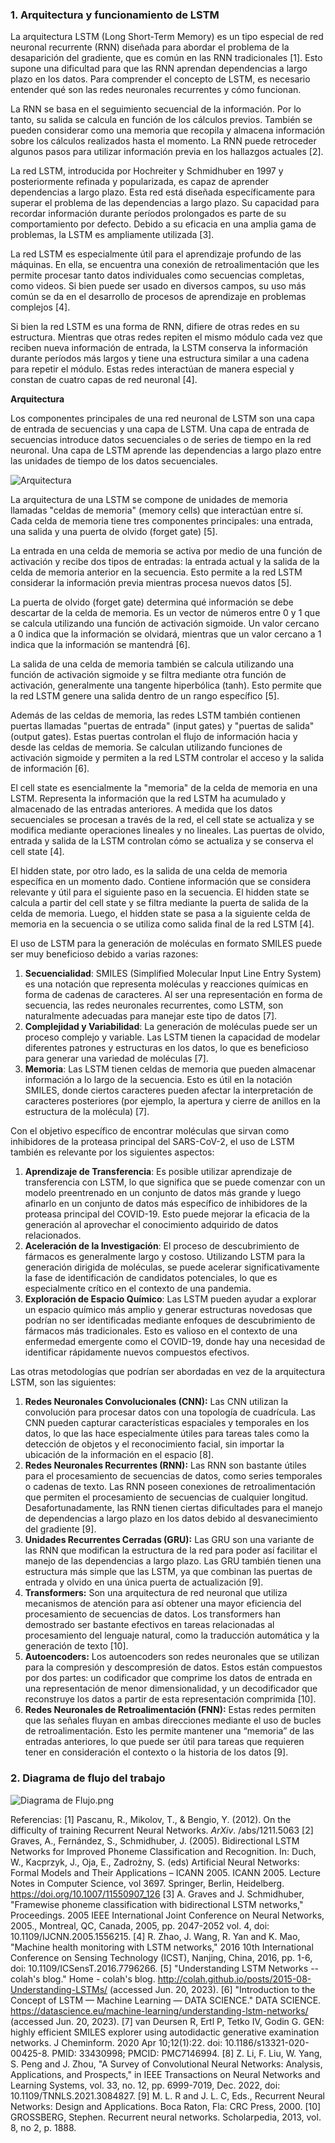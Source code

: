 ### 1. Arquitectura y funcionamiento de LSTM

La arquitectura LSTM (Long Short-Term Memory) es un tipo especial de red neuronal recurrente (RNN) diseñada para abordar el problema de la desaparición del gradiente, que es común en las RNN tradicionales [1]. Esto supone una dificultad para que las RNN aprendan dependencias a largo plazo en los datos. Para comprender el concepto de LSTM, es necesario entender qué son las redes neuronales recurrentes y cómo funcionan.

La RNN se basa en el seguimiento secuencial de la información. Por lo tanto, su salida se calcula en función de los cálculos previos. También se pueden considerar como una memoria que recopila y almacena información sobre los cálculos realizados hasta el momento. La RNN puede retroceder algunos pasos para utilizar información previa en los hallazgos actuales [2].

La red LSTM, introducida por Hochreiter y Schmidhuber en 1997 y posteriormente refinada y popularizada, es capaz de aprender dependencias a largo plazo. Esta red está diseñada específicamente para superar el problema de las dependencias a largo plazo. Su capacidad para recordar información durante períodos prolongados es parte de su comportamiento por defecto. Debido a su eficacia en una amplia gama de problemas, la LSTM es ampliamente utilizada [3].

La red LSTM es especialmente útil para el aprendizaje profundo de las máquinas. En ella, se encuentra una conexión de retroalimentación que les permite procesar tanto datos individuales como secuencias completas, como videos. Si bien puede ser usado en diversos campos, su uso más común se da en el desarrollo de procesos de aprendizaje en problemas complejos [4].

Si bien la red LSTM es una forma de RNN, difiere de otras redes en su estructura. Mientras que otras redes repiten el mismo módulo cada vez que reciben nueva información de entrada, la LSTM conserva la información durante períodos más largos y tiene una estructura similar a una cadena para repetir el módulo. Estas redes interactúan de manera especial y constan de cuatro capas de red neuronal [4].

**Arquitectura**

Los componentes principales de una red neuronal de LSTM son una capa de entrada de secuencias y una capa de LSTM. Una capa de entrada de secuencias introduce datos secuenciales o de series de tiempo en la red neuronal. Una capa de LSTM aprende las dependencias a largo plazo entre las unidades de tiempo de los datos secuenciales.

![Arquitectura](https://lh5.googleusercontent.com/NZuCNOswDdlb0qyw-1kmfblIvjXK_4JQWgxaL50TOmaZuZlEUQUPZL8-SauOg8AaIOY6cu38vULSTfe4YCUxcw6kAuy11x0ROGlPf9RwPnfPQr3aMxcgLdZUPFqpLh0QqNn-k0enhgQusJt_Ze5g0w4)

La arquitectura de una LSTM se compone de unidades de memoria llamadas "celdas de memoria" (memory cells) que interactúan entre sí. Cada celda de memoria tiene tres componentes principales: una entrada, una salida y una puerta de olvido (forget gate) [5].

La entrada en una celda de memoria se activa por medio de una función de activación y recibe dos tipos de entradas: la entrada actual y la salida de la celda de memoria anterior en la secuencia. Esto permite a la red LSTM considerar la información previa mientras procesa nuevos datos [5].

La puerta de olvido (forget gate) determina qué información se debe descartar de la celda de memoria. Es un vector de números entre 0 y 1 que se calcula utilizando una función de activación sigmoide. Un valor cercano a 0 indica que la información se olvidará, mientras que un valor cercano a 1 indica que la información se mantendrá [6].

La salida de una celda de memoria también se calcula utilizando una función de activación sigmoide y se filtra mediante otra función de activación, generalmente una tangente hiperbólica (tanh). Esto permite que la red LSTM genere una salida dentro de un rango específico [5].

Además de las celdas de memoria, las redes LSTM también contienen puertas llamadas "puertas de entrada" (input gates) y "puertas de salida" (output gates). Estas puertas controlan el flujo de información hacia y desde las celdas de memoria. Se calculan utilizando funciones de activación sigmoide y permiten a la red LSTM controlar el acceso y la salida de información [6].

El cell state es esencialmente la "memoria" de la celda de memoria en una LSTM. Representa la información que la red LSTM ha acumulado y almacenado de las entradas anteriores. A medida que los datos secuenciales se procesan a través de la red, el cell state se actualiza y se modifica mediante operaciones lineales y no lineales. Las puertas de olvido, entrada y salida de la LSTM controlan cómo se actualiza y se conserva el cell state [4].

El hidden state, por otro lado, es la salida de una celda de memoria específica en un momento dado. Contiene información que se considera relevante y útil para el siguiente paso en la secuencia. El hidden state se calcula a partir del cell state y se filtra mediante la puerta de salida de la celda de memoria. Luego, el hidden state se pasa a la siguiente celda de memoria en la secuencia o se utiliza como salida final de la red LSTM [4].

El uso de LSTM para la generación de moléculas en formato SMILES puede ser muy beneficioso debido a varias razones:

1. **Secuencialidad**: SMILES (Simplified Molecular Input Line Entry System) es una notación que representa moléculas y reacciones químicas en forma de cadenas de caracteres. Al ser una representación en forma de secuencia, las redes neuronales recurrentes, como LSTM, son naturalmente adecuadas para manejar este tipo de datos [7].
2. **Complejidad y Variabilidad**: La generación de moléculas puede ser un proceso complejo y variable. Las LSTM tienen la capacidad de modelar diferentes patrones y estructuras en los datos, lo que es beneficioso para generar una variedad de moléculas [7].
3. **Memoria**: Las LSTM tienen celdas de memoria que pueden almacenar información a lo largo de la secuencia. Esto es útil en la notación SMILES, donde ciertos caracteres pueden afectar la interpretación de caracteres posteriores (por ejemplo, la apertura y cierre de anillos en la estructura de la molécula) [7].

Con el objetivo específico de encontrar moléculas que sirvan como inhibidores de la proteasa principal del SARS-CoV-2, el uso de LSTM también es relevante por los siguientes aspectos:

1. **Aprendizaje de Transferencia**: Es posible utilizar aprendizaje de transferencia con LSTM, lo que significa que se puede comenzar con un modelo preentrenado en un conjunto de datos más grande y luego afinarlo en un conjunto de datos más específico de inhibidores de la proteasa principal del COVID-19. Esto puede mejorar la eficacia de la generación al aprovechar el conocimiento adquirido de datos relacionados.
2. **Aceleración de la Investigación**: El proceso de descubrimiento de fármacos es generalmente largo y costoso. Utilizando LSTM para la generación dirigida de moléculas, se puede acelerar significativamente la fase de identificación de candidatos potenciales, lo que es especialmente crítico en el contexto de una pandemia.
3. **Exploración de Espacio Químico**: Las LSTM pueden ayudar a explorar un espacio químico más amplio y generar estructuras novedosas que podrían no ser identificadas mediante enfoques de descubrimiento de fármacos más tradicionales. Esto es valioso en el contexto de una enfermedad emergente como el COVID-19, donde hay una necesidad de identificar rápidamente nuevos compuestos efectivos.

Las otras metodologías que podrían ser abordadas en vez de la arquitectura LSTM, son las siguientes:

1. **Redes Neuronales Convolucionales (CNN):** Las CNN utilizan la convolución para procesar datos con una topología de cuadrícula. Las CNN pueden capturar características espaciales y temporales en los datos, lo que las hace especialmente útiles para tareas tales como la detección de objetos y el reconocimiento facial, sin importar la ubicación de la información en el espacio [8].
2. **Redes Neuronales Recurrentes (RNN):** Las RNN son bastante útiles para el procesamiento de secuencias de datos, como series temporales o cadenas de texto. Las RNN poseen conexiones de retroalimentación que permiten el procesamiento de secuencias de cualquier longitud. Desafortunadamente, las RNN tienen ciertas dificultades para el manejo de dependencias a largo plazo en los datos debido al desvanecimiento del gradiente [9].
3. **Unidades Recurrentes Cerradas (GRU):** Las GRU son una variante de las RNN que modifican la estructura de la red para poder así facilitar el manejo de las dependencias a largo plazo. Las GRU también tienen una estructura más simple que las LSTM, ya que combinan las puertas de entrada y olvido en una única puerta de actualización [9].
4. **Transformers:** Son una arquitectura de red neuronal que utiliza mecanismos de atención para así obtener una mayor eficiencia del procesamiento de secuencias de datos. Los transformers han demostrado ser bastante efectivos en tareas relacionadas al procesamiento del lenguaje natural, como la traducción automática y la generación de texto [10].
5. **Autoencoders:** Los autoencoders son redes neuronales que se utilizan para la compresión y descompresión de datos. Estos están compuestos por dos partes: un codificador que comprime los datos de entrada en una representación de menor dimensionalidad, y un decodificador que reconstruye los datos a partir de esta representación comprimida [10].
6. **Redes Neuronales de Retroalimentación (FNN):** Estas redes permiten que las señales fluyan en ambas direcciones mediante el uso de bucles de retroalimentación. Esto les permite mantener una “memoria” de las entradas anteriores, lo que puede ser útil para tareas que requieren tener en consideración el contexto o la historia de los datos [9].

### 2. Diagrama de flujo del trabajo

![Diagrama de Flujo.png](https://s3-us-west-2.amazonaws.com/secure.notion-static.com/89091e24-3bd6-4ed1-ab02-615a6af7f49a/Diagrama_de_Flujo.png)

Referencias:
[1] Pascanu, R., Mikolov, T., & Bengio, Y. (2012). On the difficulty of training Recurrent Neural Networks. *ArXiv*. /abs/1211.5063
[2] Graves, A., Fernández, S., Schmidhuber, J. (2005). Bidirectional LSTM Networks for Improved Phoneme Classification and Recognition. In: Duch, W., Kacprzyk, J., Oja, E., Zadrożny, S. (eds) Artificial Neural Networks: Formal Models and Their Applications – ICANN 2005. ICANN 2005. Lecture Notes in Computer Science, vol 3697. Springer, Berlin, Heidelberg. https://doi.org/10.1007/11550907_126
[3] A. Graves and J. Schmidhuber, "Framewise phoneme classification with bidirectional LSTM networks," Proceedings. 2005 IEEE International Joint Conference on Neural Networks, 2005., Montreal, QC, Canada, 2005, pp. 2047-2052 vol. 4, doi: 10.1109/IJCNN.2005.1556215.
[4] R. Zhao, J. Wang, R. Yan and K. Mao, "Machine health monitoring with LSTM networks," 2016 10th International Conference on Sensing Technology (ICST), Nanjing, China, 2016, pp. 1-6, doi: 10.1109/ICSensT.2016.7796266.
[5] "Understanding LSTM Networks -- colah's blog." Home - colah's blog. http://colah.github.io/posts/2015-08-Understanding-LSTMs/ (accessed Jun. 20, 2023).
[6] "Introduction to the Concept of LSTM — Machine Learning — DATA SCIENCE." DATA SCIENCE. https://datascience.eu/machine-learning/understanding-lstm-networks/ (accessed Jun. 20, 2023).
[7] van Deursen R, Ertl P, Tetko IV, Godin G. GEN: highly efficient SMILES explorer using autodidactic generative examination networks. J Cheminform. 2020 Apr 10;12(1):22. doi: 10.1186/s13321-020-00425-8. PMID: 33430998; PMCID: PMC7146994.
[8] Z. Li, F. Liu, W. Yang, S. Peng and J. Zhou, "A Survey of Convolutional Neural Networks: Analysis, Applications, and Prospects," in IEEE Transactions on Neural Networks and Learning Systems, vol. 33, no. 12, pp. 6999-7019, Dec. 2022, doi: 10.1109/TNNLS.2021.3084827.
[9] M. L. R and J. L. C, Eds., Recurrent Neural Networks: Design and Applications. Boca Raton, Fla: CRC Press, 2000.
[10] GROSSBERG, Stephen. Recurrent neural networks. Scholarpedia, 2013, vol. 8, no 2, p. 1888.
